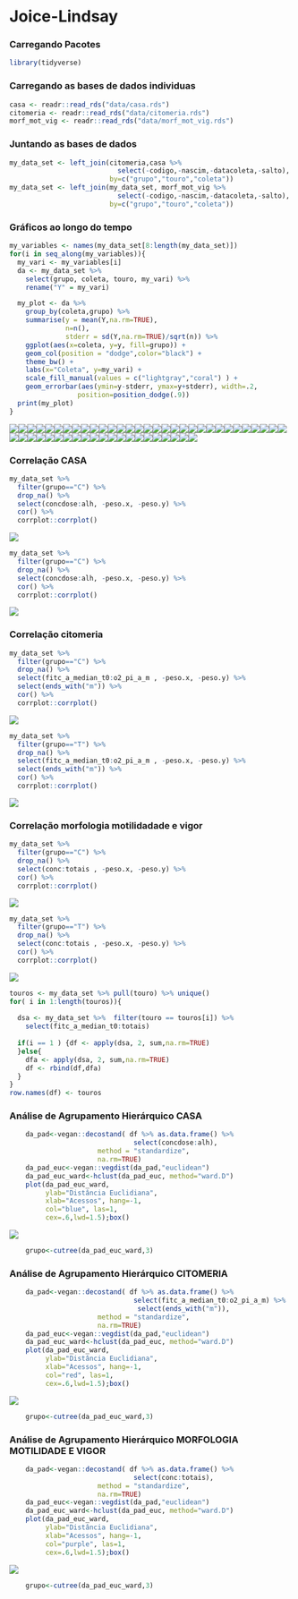 
<!-- README.md is generated from README.Rmd. Please edit that file -->

# Joice-Lindsay

### Carregando Pacotes

``` r
library(tidyverse)
```

### Carregando as bases de dados individuas

``` r
casa <- readr::read_rds("data/casa.rds")
citomeria <- readr::read_rds("data/citomeria.rds")
morf_mot_vig <- readr::read_rds("data/morf_mot_vig.rds")
```

### Juntando as bases de dados

``` r
my_data_set <- left_join(citomeria,casa %>% 
                           select(-codigo,-nascim,-datacoleta,-salto),
                         by=c("grupo","touro","coleta"))
my_data_set <- left_join(my_data_set, morf_mot_vig %>% 
                           select(-codigo,-nascim,-datacoleta,-salto),
                         by=c("grupo","touro","coleta"))
```

### Gráficos ao longo do tempo

``` r
my_variables <- names(my_data_set[8:length(my_data_set)])
for(i in seq_along(my_variables)){
  my_vari <- my_variables[i]
  da <- my_data_set %>% 
    select(grupo, coleta, touro, my_vari) %>% 
    rename("Y" = my_vari)

  my_plot <- da %>%
    group_by(coleta,grupo) %>% 
    summarise(y = mean(Y,na.rm=TRUE),
              n=n(),
              stderr = sd(Y,na.rm=TRUE)/sqrt(n)) %>% 
    ggplot(aes(x=coleta, y=y, fill=grupo)) +
    geom_col(position = "dodge",color="black") +
    theme_bw() +
    labs(x="Coleta", y=my_vari) +
    scale_fill_manual(values = c("lightgray","coral") ) +
    geom_errorbar(aes(ymin=y-stderr, ymax=y+stderr), width=.2,
                 position=position_dodge(.9))
  print(my_plot)
}
```

![](README_files/figure-gfm/unnamed-chunk-5-1.png)<!-- -->![](README_files/figure-gfm/unnamed-chunk-5-2.png)<!-- -->![](README_files/figure-gfm/unnamed-chunk-5-3.png)<!-- -->![](README_files/figure-gfm/unnamed-chunk-5-4.png)<!-- -->![](README_files/figure-gfm/unnamed-chunk-5-5.png)<!-- -->![](README_files/figure-gfm/unnamed-chunk-5-6.png)<!-- -->![](README_files/figure-gfm/unnamed-chunk-5-7.png)<!-- -->![](README_files/figure-gfm/unnamed-chunk-5-8.png)<!-- -->![](README_files/figure-gfm/unnamed-chunk-5-9.png)<!-- -->![](README_files/figure-gfm/unnamed-chunk-5-10.png)<!-- -->![](README_files/figure-gfm/unnamed-chunk-5-11.png)<!-- -->![](README_files/figure-gfm/unnamed-chunk-5-12.png)<!-- -->![](README_files/figure-gfm/unnamed-chunk-5-13.png)<!-- -->![](README_files/figure-gfm/unnamed-chunk-5-14.png)<!-- -->![](README_files/figure-gfm/unnamed-chunk-5-15.png)<!-- -->![](README_files/figure-gfm/unnamed-chunk-5-16.png)<!-- -->![](README_files/figure-gfm/unnamed-chunk-5-17.png)<!-- -->![](README_files/figure-gfm/unnamed-chunk-5-18.png)<!-- -->![](README_files/figure-gfm/unnamed-chunk-5-19.png)<!-- -->![](README_files/figure-gfm/unnamed-chunk-5-20.png)<!-- -->![](README_files/figure-gfm/unnamed-chunk-5-21.png)<!-- -->![](README_files/figure-gfm/unnamed-chunk-5-22.png)<!-- -->![](README_files/figure-gfm/unnamed-chunk-5-23.png)<!-- -->![](README_files/figure-gfm/unnamed-chunk-5-24.png)<!-- -->![](README_files/figure-gfm/unnamed-chunk-5-25.png)<!-- -->![](README_files/figure-gfm/unnamed-chunk-5-26.png)<!-- -->![](README_files/figure-gfm/unnamed-chunk-5-27.png)<!-- -->![](README_files/figure-gfm/unnamed-chunk-5-28.png)<!-- -->![](README_files/figure-gfm/unnamed-chunk-5-29.png)<!-- -->![](README_files/figure-gfm/unnamed-chunk-5-30.png)<!-- -->![](README_files/figure-gfm/unnamed-chunk-5-31.png)<!-- -->![](README_files/figure-gfm/unnamed-chunk-5-32.png)<!-- -->![](README_files/figure-gfm/unnamed-chunk-5-33.png)<!-- -->![](README_files/figure-gfm/unnamed-chunk-5-34.png)<!-- -->![](README_files/figure-gfm/unnamed-chunk-5-35.png)<!-- -->![](README_files/figure-gfm/unnamed-chunk-5-36.png)<!-- -->![](README_files/figure-gfm/unnamed-chunk-5-37.png)<!-- -->![](README_files/figure-gfm/unnamed-chunk-5-38.png)<!-- -->![](README_files/figure-gfm/unnamed-chunk-5-39.png)<!-- -->![](README_files/figure-gfm/unnamed-chunk-5-40.png)<!-- -->![](README_files/figure-gfm/unnamed-chunk-5-41.png)<!-- -->![](README_files/figure-gfm/unnamed-chunk-5-42.png)<!-- -->![](README_files/figure-gfm/unnamed-chunk-5-43.png)<!-- -->![](README_files/figure-gfm/unnamed-chunk-5-44.png)<!-- -->![](README_files/figure-gfm/unnamed-chunk-5-45.png)<!-- -->![](README_files/figure-gfm/unnamed-chunk-5-46.png)<!-- -->![](README_files/figure-gfm/unnamed-chunk-5-47.png)<!-- -->![](README_files/figure-gfm/unnamed-chunk-5-48.png)<!-- -->![](README_files/figure-gfm/unnamed-chunk-5-49.png)<!-- -->![](README_files/figure-gfm/unnamed-chunk-5-50.png)<!-- -->![](README_files/figure-gfm/unnamed-chunk-5-51.png)<!-- -->![](README_files/figure-gfm/unnamed-chunk-5-52.png)<!-- -->

### Correlação CASA

``` r
my_data_set %>% 
  filter(grupo=="C") %>% 
  drop_na() %>% 
  select(concdose:alh, -peso.x, -peso.y) %>% 
  cor() %>% 
  corrplot::corrplot()
```

![](README_files/figure-gfm/unnamed-chunk-6-1.png)<!-- -->

``` r
my_data_set %>% 
  filter(grupo=="C") %>% 
  drop_na() %>% 
  select(concdose:alh, -peso.x, -peso.y) %>% 
  cor() %>% 
  corrplot::corrplot()
```

![](README_files/figure-gfm/unnamed-chunk-7-1.png)<!-- -->

### Correlação citomeria

``` r
my_data_set %>% 
  filter(grupo=="C") %>% 
  drop_na() %>% 
  select(fitc_a_median_t0:o2_pi_a_m , -peso.x, -peso.y) %>% 
  select(ends_with("m")) %>% 
  cor() %>% 
  corrplot::corrplot()
```

![](README_files/figure-gfm/unnamed-chunk-8-1.png)<!-- -->

``` r
my_data_set %>% 
  filter(grupo=="T") %>% 
  drop_na() %>% 
  select(fitc_a_median_t0:o2_pi_a_m , -peso.x, -peso.y) %>% 
  select(ends_with("m")) %>% 
  cor() %>% 
  corrplot::corrplot()
```

![](README_files/figure-gfm/unnamed-chunk-9-1.png)<!-- -->

### Correlação morfologia motilidadade e vigor

``` r
my_data_set %>% 
  filter(grupo=="C") %>% 
  drop_na() %>% 
  select(conc:totais , -peso.x, -peso.y) %>% 
  cor() %>% 
  corrplot::corrplot()
```

![](README_files/figure-gfm/unnamed-chunk-10-1.png)<!-- -->

``` r
my_data_set %>% 
  filter(grupo=="T") %>% 
  drop_na() %>% 
  select(conc:totais , -peso.x, -peso.y) %>% 
  cor() %>% 
  corrplot::corrplot()
```

![](README_files/figure-gfm/unnamed-chunk-11-1.png)<!-- -->

``` r
touros <- my_data_set %>% pull(touro) %>% unique()
for( i in 1:length(touros)){
  
  dsa <- my_data_set %>%  filter(touro == touros[i]) %>% 
    select(fitc_a_median_t0:totais) 
  
  if(i == 1 ) {df <- apply(dsa, 2, sum,na.rm=TRUE)
  }else{
    dfa <- apply(dsa, 2, sum,na.rm=TRUE)
    df <- rbind(df,dfa)
  }
}
row.names(df) <- touros
```

### Análise de Agrupamento Hierárquico CASA

``` r
    da_pad<-vegan::decostand( df %>% as.data.frame() %>% 
                               select(concdose:alh), 
                      method = "standardize",
                      na.rm=TRUE)
    da_pad_euc<-vegan::vegdist(da_pad,"euclidean") 
    da_pad_euc_ward<-hclust(da_pad_euc, method="ward.D")
    plot(da_pad_euc_ward, 
         ylab="Distância Euclidiana",
         xlab="Acessos", hang=-1,
         col="blue", las=1,
         cex=.6,lwd=1.5);box()
```

![](README_files/figure-gfm/unnamed-chunk-13-1.png)<!-- -->

``` r
    grupo<-cutree(da_pad_euc_ward,3)
```

### Análise de Agrupamento Hierárquico CITOMERIA

``` r
    da_pad<-vegan::decostand( df %>% as.data.frame() %>% 
                               select(fitc_a_median_t0:o2_pi_a_m) %>% 
                                select(ends_with("m")), 
                      method = "standardize",
                      na.rm=TRUE)
    da_pad_euc<-vegan::vegdist(da_pad,"euclidean") 
    da_pad_euc_ward<-hclust(da_pad_euc, method="ward.D")
    plot(da_pad_euc_ward, 
         ylab="Distância Euclidiana",
         xlab="Acessos", hang=-1,
         col="red", las=1,
         cex=.6,lwd=1.5);box()
```

![](README_files/figure-gfm/unnamed-chunk-14-1.png)<!-- -->

``` r
    grupo<-cutree(da_pad_euc_ward,3)
```

### Análise de Agrupamento Hierárquico MORFOLOGIA MOTILIDADE E VIGOR

``` r
    da_pad<-vegan::decostand( df %>% as.data.frame() %>% 
                               select(conc:totais), 
                      method = "standardize",
                      na.rm=TRUE)
    da_pad_euc<-vegan::vegdist(da_pad,"euclidean") 
    da_pad_euc_ward<-hclust(da_pad_euc, method="ward.D")
    plot(da_pad_euc_ward, 
         ylab="Distância Euclidiana",
         xlab="Acessos", hang=-1,
         col="purple", las=1,
         cex=.6,lwd=1.5);box()
```

![](README_files/figure-gfm/unnamed-chunk-15-1.png)<!-- -->

``` r
    grupo<-cutree(da_pad_euc_ward,3)
```
